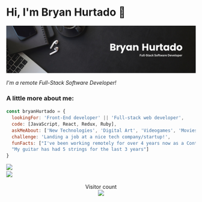 # Hi, I'm Bryan Hurtado 👋

<img src='https://github.com/DarkxDev/DarkxDev/blob/main/gh-banner-r.png'>

<p><em>I'm a remote Full-Stack Software Developer!</em></p>

### A little more about me:

```javascript
const bryanHurtado = {
  lookingFor: 'Front-End developer' || 'Full-stack web developer',
  code: [JavaScript, React, Redux, Ruby],
  askMeAbout: ['New Technologies', 'Digital Art', 'Videogames', 'Movies'],
  challenge: 'Landing a job at a nice tech company/startup!',
  funFacts: ["I've been working remotely for over 4 years now as a Content Creator.",
  "My guitar has had 5 strings for the last 3 years"]
}
```
<p>
<img src="https://github-readme-stats.vercel.app/api?username=darkxdev&show_icons=true&theme=dark&hide_border=true" width="48.6%" style="display:inline-block;">
<img src="https://github-readme-stats.vercel.app/api/top-langs/?username=darkxdev&show_icons=true&theme=dark&hide_border=true&layout=compact" width="50.9%" style="display:inline-block;">
</p>


<p align="center"> 
  Visitor count<br>
  <img src="https://profile-counter.glitch.me/darkxdev/count.svg" />
</p>
